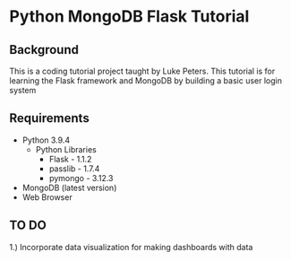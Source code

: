 # Python MongoDB Flask Tutorial

## Background
This is a coding tutorial project taught by Luke Peters. This tutorial is for learning the Flask framework and MongoDB by building a basic user login system

## Requirements

- Python 3.9.4
	- Python Libraries
		- Flask - 1.1.2
		- passlib - 1.7.4
		- pymongo - 3.12.3
- MongoDB (latest version)
- Web Browser


## TO DO

1.) Incorporate data visualization for making dashboards with data
